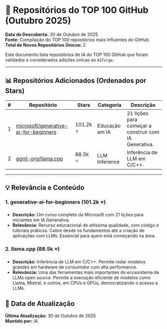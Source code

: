 # 🌟 Repositórios do TOP 100 GitHub (Outubro 2025)

**Data de Descoberta:** 30 de Outubro de 2025  
**Fonte:** Compilação do TOP 100 repositórios mais influentes do GitHub  
**Total de Novos Repositórios Únicos:** 2

Este documento lista repositórios de IA do TOP 100 GitHub que foram validados e considerados adições únicas ao `AIForge`.

---

## 📊 Repositórios Adicionados (Ordenados por Stars)

| # | Repositório | Stars | Categoria | Descrição |
|---|---|---|---|---|
| 1 | [microsoft/generative-ai-for-beginners](https://github.com/microsoft/generative-ai-for-beginners) | 101.2k ⭐ | Educação em IA | 21 lições para começar a construir com IA Generativa. |
| 2 | [ggml-org/llama.cpp](https://github.com/ggml-org/llama.cpp) | 88.5k ⭐ | LLM Inference | Inferência de LLM em C/C++. |

---

## 💡 Relevância e Conteúdo

### 1. generative-ai-for-beginners (101.2k ⭐)
- **Descrição:** Um curso completo da Microsoft com 21 lições para iniciantes em IA Generativa.
- **Relevância:** Recurso educacional de altíssima qualidade, com código e tutoriais práticos. Cobre desde os fundamentos até a criação de aplicações com LLMs. Essencial para quem está começando na área.

### 2. llama.cpp (88.5k ⭐)
- **Descrição:** Inferência de LLM em C/C++. Permite rodar modelos grandes em hardware de consumidor com alta performance.
- **Relevância:** Uma das ferramentas mais importantes do ecossistema de LLMs open source. Permite a execução eficiente de modelos como Llama, Mistral, e outros, em CPUs e GPUs, democratizando o acesso a LLMs.

## 📅 Data de Atualização

**Última Atualização:** 30 de Outubro de 2025  
**Mantido por:** IA
